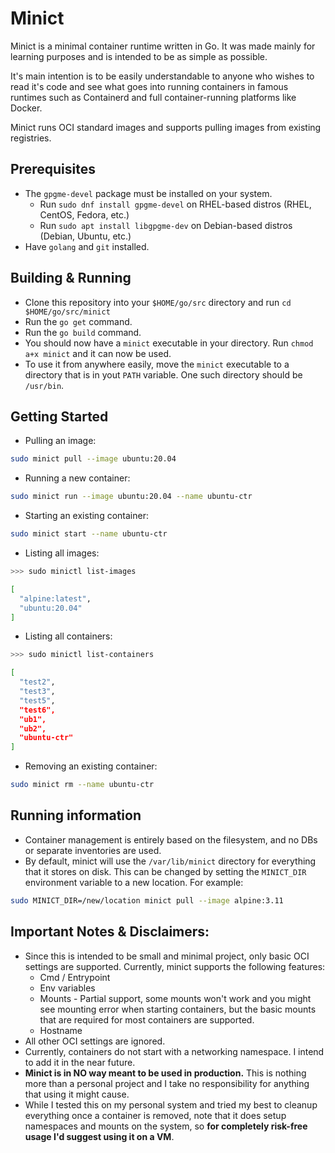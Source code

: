 # Minict

Minict is a minimal container runtime written in Go. It was made mainly for learning purposes and is intended to be as simple as possible. 

It's main intention is to be easily understandable to anyone who wishes to read it's code and see what goes into running containers in famous runtimes such as Containerd and full container-running platforms like Docker.

Minict runs OCI standard images and supports pulling images from existing registries. 

## Prerequisites
 * The `gpgme-devel` package must be installed on your system.
   * Run `sudo dnf install gpgme-devel` on RHEL-based distros (RHEL, CentOS, Fedora, etc.)
   * Run `sudo apt install libgpgme-dev` on Debian-based distros (Debian, Ubuntu, etc.)
 * Have `golang` and `git` installed.

## Building & Running
 * Clone this repository into your `$HOME/go/src` directory and run `cd $HOME/go/src/minict`
 * Run the `go get` command.
 * Run the `go build` command.
 * You should now have a `minict` executable in your directory. Run `chmod a+x minict` and it can now be used.
 * To use it from anywhere easily, move the `minict` executable to a directory that is in yout `PATH` variable. One such directory should be `/usr/bin`.

 ## Getting Started
  * Pulling an image:
  ```bash
  sudo minict pull --image ubuntu:20.04
  ```
  * Running a new container:
  ```bash
  sudo minict run --image ubuntu:20.04 --name ubuntu-ctr
  ```
  * Starting an existing container:
  ```bash
  sudo minict start --name ubuntu-ctr
  ```
  * Listing all images:
  ```bash
  >>> sudo minictl list-images

  [
	"alpine:latest",
	"ubuntu:20.04"
  ]
  ```
  * Listing all containers:
  ```bash
  >>> sudo minictl list-containers
  
  [
	"test2",
	"test3",
	"test5",
	"test6",
	"ub1",
	"ub2",
	"ubuntu-ctr"
]
  ```
  * Removing an existing container:
  ```bash
  sudo minict rm --name ubuntu-ctr
  ```

## Running information
 * Container management is entirely based on the filesystem, and no DBs or separate inventories are used.
 * By default, minict will use the `/var/lib/minict` directory for everything that it stores on disk. This can be changed by setting the `MINICT_DIR` environment variable to a new location. For example:
 ```bash
 sudo MINICT_DIR=/new/location minict pull --image alpine:3.11
 ```

## Important Notes & Disclaimers:
 * Since this is intended to be small and minimal project, only basic OCI settings are supported. Currently, minict supports the following features:
   * Cmd / Entrypoint
   * Env variables
   * Mounts - Partial support, some mounts won't work and you might see mounting error when starting containers, but the basic mounts that are required for most containers are supported.
   * Hostname
* All other OCI settings are ignored.
* Currently, containers do not start with a networking namespace. I intend to add it in the near future.
* **Minict is in NO way meant to be used in production.** This is nothing more than a personal project and I take no responsibility for anything that using it might cause.
* While I tested this on my personal system and tried my best to cleanup everything once a container is removed, note that it does setup namespaces and mounts on the system, so **for completely risk-free usage I'd suggest using it on a VM**.
